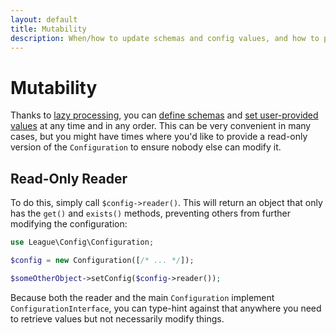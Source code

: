 ```yaml
---
layout: default
title: Mutability
description: When/how to update schemas and config values, and how to prevent others from doing so
---
```


# Mutability

Thanks to [lazy processing](/1.1/lazy-processing/), you can [define schemas](/1.1/schemas/) and [set user-provided values](/1.1/setting-values/) at any time and in any order.  This can be very convenient in many cases, but you might have times where you'd like to provide a read-only version of the `Configuration` to ensure nobody else can modify it.

## Read-Only Reader

To do this, simply call `$config->reader()`.  This will return an object that only has the `get()` and `exists()` methods, preventing others from further modifying the configuration:

```php
use League\Config\Configuration;

$config = new Configuration([/* ... */]);

$someOtherObject->setConfig($config->reader());
```

Because both the reader and the main `Configuration` implement `ConfigurationInterface`, you can type-hint against that anywhere you need to retrieve values but not necessarily modify things.
